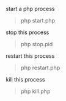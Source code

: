 start a php process

>php start.php

stop this process

>php stop.pid

restart this process

>php restart.php

kill this process

>php kill.php
